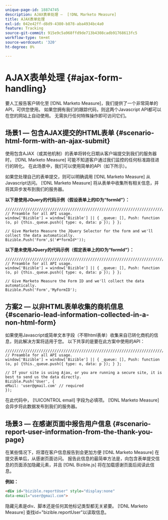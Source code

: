 ```yaml
---
unique-page-id: 18874745
description: AJAX表单处理 —  [!DNL Marketo Measure]
title: AJAX表单处理
exl-id: 042e42ff-d8d9-4380-b878-aba4934bc4a0
feature: Tracking
source-git-commit: 915e9c5a968ffd9de713b4308cadb91768613fc5
workflow-type: tm+mt
source-wordcount: '320'
ht-degree: 0%

---
```


# AJAX表单处理 {#ajax-form-handling}

要人工报告客户转化至 [!DNL Marketo Measure]，我们提供了一个非常简单的API，可供您使用。 如果您拥有我们的跟踪代码，则这两个Javascript API都可以在您的网站上自动使用。 无需执行任何特殊操作即可访问它们。

## 场景1 — 包含AJAX提交的HTML表单 {#scenario-html-form-with-an-ajax-submit}

使用包含AJAX（或其他机制）的表单将转化日期从客户端提交到我们的服务器时， [!DNL Marketo Measure] 可能不知道客户通过我们监控的任何标准路径进行的转化。 在此场景中，我们可以使用简单的API（如下所示）。

如果您处理自己的表单提交，则可以明确调用 [!DNL Marketo Measure] 从Javascript访问。 [!DNL Marketo Measure] 将从表单中收集所有相关信息，并将其异步发布到我们的服务器。

**以下是使用JQuery的代码示例（假设表单上的ID为“formId”）：**

```jquery
///////////////////////////////////////////////////////////////////////  
// Preamble for all API usage.  
window['Bizible'] = window['Bizible'] || { _queue: [], Push: function (o, p) {this._queue.push({ type: o, data: p }); } };  
  
// Give Marketo Measure the JQuery Selector for the form and we'll collect the data automatically.  
Bizible.Push('Form',$('#*formId*'));
```

**以下是未使用JQuery的代码示例（假定表单上的ID为“formId”）：**

```jquery
///////////////////////////////////////////////////////////////////////  
// Preamble for all API usage.  
window['Bizible'] = window['Bizible'] || { _queue: [], Push: function (o, p) {this._queue.push({ type: o, data: p }); } };  
  
// Give Marketo Measure the Form ID and we'll collect the data automatically.
Bizible.Push('Form','MyFormID');
```

## 方案2 — 以非HTML表单收集的商机信息 {#scenario-lead-information-collected-in-a-non-html-form}

如果使用Javascript或简单文本字段（不带html表单）收集来自已转化商机的信息，则此解决方案将适用于您。 以下共享的是要在此方案中使用的API：

```jquery
///////////////////////////////////////////////////////////////////////  
// Preamble for all API usage.  
window['Bizible'] = window['Bizible'] || { _queue: [], Push: function (o, p) {this._queue.push({ type: o, data: p }); } };  
  
// If your site is using Ajax, or you are running a secure site, it is best to send us the data directly.  
Bizible.Push('User', {
eMail: 'user@gmail.com' // required  
});  
```

在此代码中， [!UICONTROL email] 字段为必填项。 [!DNL Marketo Measure] 会异步将此数据发布到我们的服务器。

## 场景3 — 在感谢页面中报告用户信息 {#scenario-report-user-information-from-the-thank-you-page}

在某些情况下，将潜在客户信息报告到会更加方便 [!DNL Marketo Measure] 在提交表单后，从感谢页面访问。 报告此信息的最简单方法是，向包含表单提交信息的页面添加隐藏元素，并且 [!DNL Bizible.js] 将在加载感谢页面后阅读此信息。

**例如：**

```html
<div id="bizible.reportUser" style="display:none"  
data-email="user@gmail.com">  
```

隐藏元素是div、脚本还是任何其他标记类型都无关紧要。 [!DNL Marketo Measure] 查找id=&quot;bizible.reportUser&quot;以读取信息。
